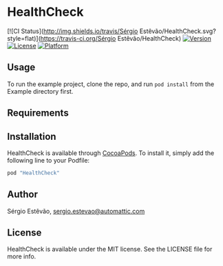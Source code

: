 # HealthCheck

[![CI Status](http://img.shields.io/travis/Sérgio Estêvão/HealthCheck.svg?style=flat)](https://travis-ci.org/Sérgio Estêvão/HealthCheck)
[![Version](https://img.shields.io/cocoapods/v/HealthCheck.svg?style=flat)](http://cocoapods.org/pods/HealthCheck)
[![License](https://img.shields.io/cocoapods/l/HealthCheck.svg?style=flat)](http://cocoapods.org/pods/HealthCheck)
[![Platform](https://img.shields.io/cocoapods/p/HealthCheck.svg?style=flat)](http://cocoapods.org/pods/HealthCheck)

## Usage

To run the example project, clone the repo, and run `pod install` from the Example directory first.

## Requirements

## Installation

HealthCheck is available through [CocoaPods](http://cocoapods.org). To install
it, simply add the following line to your Podfile:

```ruby
pod "HealthCheck"
```

## Author

Sérgio Estêvão, sergio.estevao@automattic.com

## License

HealthCheck is available under the MIT license. See the LICENSE file for more info.
